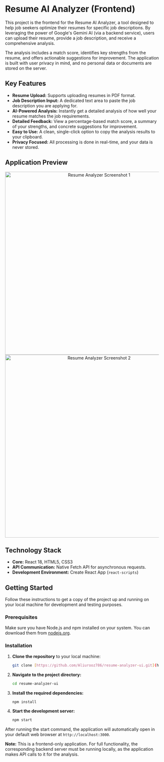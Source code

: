 # Resume AI Analyzer (Frontend)

This project is the frontend for the Resume AI Analyzer, a tool designed to help job seekers optimize their resumes for specific job descriptions. By leveraging the power of Google's Gemini AI (via a backend service), users can upload their resume, provide a job description, and receive a comprehensive analysis.

The analysis includes a match score, identifies key strengths from the resume, and offers actionable suggestions for improvement. The application is built with user privacy in mind, and no personal data or documents are stored on the server.

## Key Features

-   **Resume Upload:** Supports uploading resumes in PDF format.
-   **Job Description Input:** A dedicated text area to paste the job description you are applying for.
-   **AI-Powered Analysis:** Instantly get a detailed analysis of how well your resume matches the job requirements.
-   **Detailed Feedback:** View a percentage-based match score, a summary of your strengths, and concrete suggestions for improvement.
-   **Easy to Use:** A clean, single-click option to copy the analysis results to your clipboard.
-   **Privacy Focused:** All processing is done in real-time, and your data is never stored.

## Application Preview

<p align="center">
  <img src="public/screenshots/Screenshot 2025-07-13 at 2.24.20 PM.png" alt="Resume Analyzer Screenshot 1" width="600" />
  <br/>
  <img src="public/screenshots/Screenshot 2025-07-13 at 2.24.55 PM.png" alt="Resume Analyzer Screenshot 2" width="600" />
</p>

## Technology Stack

-   **Core:** React 18, HTML5, CSS3
-   **API Communication:** Native Fetch API for asynchronous requests.
-   **Development Environment:** Create React App (`react-scripts`)

## Getting Started

Follow these instructions to get a copy of the project up and running on your local machine for development and testing purposes.

### Prerequisites

Make sure you have Node.js and npm installed on your system. You can download them from [nodejs.org](https://nodejs.org/).

### Installation

1.  **Clone the repository** to your local machine:
    ```bash
    git clone [https://github.com/Aliurooz786/resume-analyzer-ui.git](https://github.com/Aliurooz786/resume-analyzer-ui.git)
    ```

2.  **Navigate to the project directory:**
    ```bash
    cd resume-analyzer-ui
    ```

3.  **Install the required dependencies:**
    ```bash
    npm install
    ```

4.  **Start the development server:**
    ```bash
    npm start
    ```

After running the start command, the application will automatically open in your default web browser at `http://localhost:3000`.

**Note:** This is a frontend-only application. For full functionality, the corresponding backend server must be running locally, as the application makes API calls to it for the analysis.
